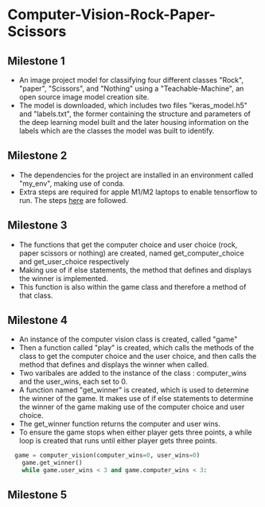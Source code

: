 # Computer-Vision-Rock-Paper-Scissors
## Milestone 1
- An image project model for classifying four different classes "Rock", "paper", "Scissors", and "Nothing" using a "Teachable-Machine", an open source image model creation site.
- The model is downloaded, which includes two files "keras_model.h5" and "labels.txt", the former containing the structure and parameters of the deep learning model built and the later housing information on the labels which are the classes the model was built to identify.

## Milestone 2
- The dependencies for the project are installed in an environment called "my_env", making use of conda.
- Extra steps are required for apple M1/M2 laptops to enable tensorflow to run.  The steps [here](https://www.mrdbourke.com/setup-apple-m1-pro-and-m1-max-for-machine-learning-and-data-science/) are followed.

## Milestone 3
- The functions that get the computer choice and user choice (rock, paper scissors or nothing) are created, named get_computer_choice and get_user_choice respectively
- Making use of if else statements, the method that defines and displays the winner is implemented.
- This function is also within the game class and therefore a method of that class.

## Milestone 4
- An instance of the computer vision class is created, called "game"
- Then a function called "play" is created, which calls the methods of the class to get the computer choice and the user choice, and then calls the method that defines and displays the winner when called.
- Two varibales are added to the instance of the class : computer_wins and the user_wins, each set to 0.
- A function named "get_winner" is created, which is used to determine the winner of the game. It makes use of if else statements to determine the winner of the game making use of the computer choice and user choice.
- The get_winner function returns the computer and user wins.
- To ensure the game stops when either player gets three points, a while loop is created that runs until either player gets three points.
```python
  game = computer_vision(computer_wins=0, user_wins=0)
    game.get_winner()
    while game.user_wins < 3 and game.computer_wins < 3: 
```

## Milestone 5

